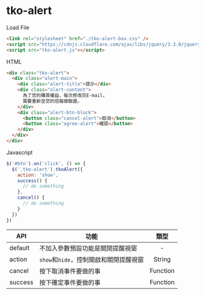 # tko-alert 

Load File
```html
<link rel="stylesheet" href="./tko-alert-box.css" />
<script src="https://cdnjs.cloudflare.com/ajax/libs/jquery/3.3.0/jquery.min.js"></script>
<script src="tko-alert.js"></script>
```

HTML
```html
<div class="tko-alert">
  <div class="alert-main">
    <div class="alert-title">提示</div>
    <div class="alert-content">
      為了您的購買權益，每次修改完E-mail，
      需要重新至您的信箱做驗證。   
    </div>
    <div class="alert-btn-block">
      <button class="cancel-alert">取消</button>
      <button class="agree-alert">確認</button>
    </div>
  </div>
</div>
```
Javascript
```javascript
$('#btn').on('click', () => {
  $('.tko-alert').tkoAlert({
    action: 'show',
    success() {
      // do something      
    },
    cancel() {
      // do something      
    }
  })
})
```
API  | 功能 | 類型
------------- | ------------- | :-------------:
default  | 不加入參數預設功能是關閉提醒視窗 | -
action  | `show`和`hide`，控制開啟和關閉提醒視窗 | String
cancel | 按下取消事件要做的事 | Function
success | 按下確定事件要做的事 | Function
